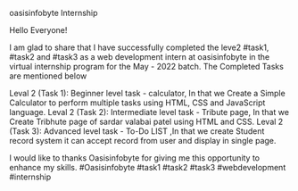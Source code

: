 oasisinfobyte Internship

Hello Everyone!

I am glad to share that I have successfully completed the leve2 #task1, #task2 and #task3 as a web development intern at oasisinfobyte in the virtual internship program for the May - 2022 batch. The Completed Tasks are mentioned below

Leval 2 (Task 1): Beginner level task - calculator, In that we Create a Simple Calculator to perform multiple tasks using HTML, CSS and JavaScript language. 
Leval 2 (Task 2): Intermediate level task - Tribute page, In that we Create Tribhute page of sardar valabai patel using HTML and CSS.
Leval 2 (Task 3): Advanced level task - To-Do LIST ,In that we create Student record system it can accept record from user and display in single page. 

I would like to thanks Oasisinfobyte for giving me this opportunity to enhance my skills. #Oasisinfobyte #task1 #task2 #task3 #webdevelopment #internship
